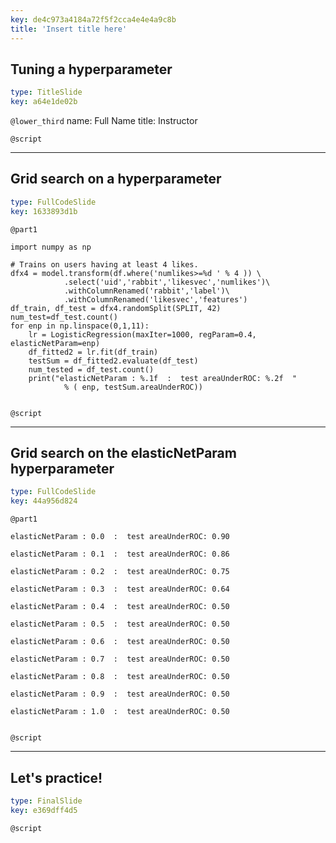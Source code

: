 ```yaml
---
key: de4c973a4184a72f5f2cca4e4e4a9c8b
title: 'Insert title here'
---
```


## Tuning a hyperparameter

```yaml
type: TitleSlide
key: a64e1de02b
```

`@lower_third`
name: Full Name
title: Instructor

`@script`


---

## Grid search on a hyperparameter

```yaml
type: FullCodeSlide
key: 1633893d1b
```

`@part1`
```
import numpy as np

# Trains on users having at least 4 likes.
dfx4 = model.transform(df.where('numlikes>=%d ' % 4 )) \
            .select('uid','rabbit','likesvec','numlikes')\
            .withColumnRenamed('rabbit','label')\
            .withColumnRenamed('likesvec','features')
df_train, df_test = dfx4.randomSplit(SPLIT, 42)
num_test=df_test.count()
for enp in np.linspace(0,1,11):
    lr = LogisticRegression(maxIter=1000, regParam=0.4, elasticNetParam=enp)
    df_fitted2 = lr.fit(df_train)
    testSum = df_fitted2.evaluate(df_test)
    num_tested = df_test.count()
    print("elasticNetParam : %.1f  :  test areaUnderROC: %.2f  " 
    		% ( enp, testSum.areaUnderROC))
    
```

`@script`


---

## Grid search on the elasticNetParam hyperparameter

```yaml
type: FullCodeSlide
key: 44a956d824
```

`@part1`
```
elasticNetParam : 0.0  :  test areaUnderROC: 0.90  

elasticNetParam : 0.1  :  test areaUnderROC: 0.86  

elasticNetParam : 0.2  :  test areaUnderROC: 0.75  

elasticNetParam : 0.3  :  test areaUnderROC: 0.64  

elasticNetParam : 0.4  :  test areaUnderROC: 0.50  

elasticNetParam : 0.5  :  test areaUnderROC: 0.50  

elasticNetParam : 0.6  :  test areaUnderROC: 0.50  

elasticNetParam : 0.7  :  test areaUnderROC: 0.50  

elasticNetParam : 0.8  :  test areaUnderROC: 0.50  

elasticNetParam : 0.9  :  test areaUnderROC: 0.50  

elasticNetParam : 1.0  :  test areaUnderROC: 0.50  


```

`@script`


---

## Let's practice!

```yaml
type: FinalSlide
key: e369dff4d5
```

`@script`
